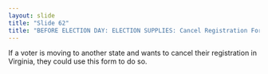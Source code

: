 ```yaml
---
layout: slide
title: "Slide 62"
title: "BEFORE ELECTION DAY: ELECTION SUPPLIES: Cancel Registration Form"
---
```


If a voter is moving to another state and wants to cancel their registration in Virginia, they could use this form to do so.
